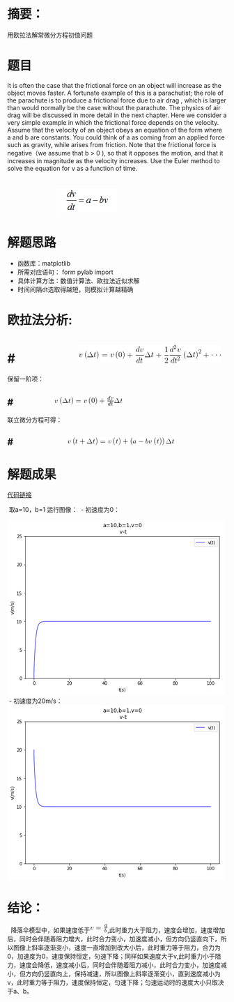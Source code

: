 # 摘要：
 用欧拉法解常微分方程初值问题

# 题目
It is often the case that the frictional force on an object will increase as the object moves faster. A fortunate example of this is a parachutist; the role of the parachute is to produce a frictional force due to air drag , which is larger than would normally be the case without the parachute. The physics of air drag will be discussed in more detail in the next chapter. Here we consider a very simple example in which the frictional force depends on the velocity. Assume that the velocity of an object obeys an equation of the form where a and b are constants. You could think of a as coming from an applied force such as gravity, while arises from friction. Note that the frictional force is negative（we assume that b > 0 ), so that it opposes the motion, and that it increases in magnitude as the velocity increases. Use the Euler method to solve the equation for v as a function of time.

#                                                   ![](https://github.com/cocolive/compuational_physics_N2015301510001/blob/master/%E4%BD%9C%E4%B8%9A3.1.png)
                     

 # 解题思路
 - 函数库：matplotlib
 - 所需对应语句： form pylab import
 - 具体计算方法：数值计算法、欧拉法近似求解
 - 时间间隔dt选取得越短，则模拟计算越精确
 
 # 欧拉法分析:
# #                      ![](https://github.com/cocolive/compuational_physics_N2015301510001/blob/master/3.2.gif)
 保留一阶项：               
 ##          #                              ![](https://github.com/cocolive/compuational_physics_N2015301510001/blob/master/3.3.gif)
 联立微分方程可得：   
 ## #                         ![](https://github.com/cocolive/compuational_physics_N2015301510001/blob/master/3.4.gif)
 
 # 解题成果
 [代码链接](https://github.com/cocolive/computational_physics_N2015301510001/blob/master/Code_03) 
  
  取a=10，b=1
  运行图像：
  - 初速度为0：
   
   ![](https://github.com/cocolive/compuational_physics_N2015301510001/blob/master/yOo%2B1R44r%2BbAAAAAElFTkSuQmCC.png)  
  - 初速度为20m/s：
   
   ![](https://github.com/cocolive/compuational_physics_N2015301510001/blob/master/DwG2EK%2BfWj6hAAAAAElFTkSuQmCC.png)
    
 # 结论：
   降落伞模型中，如果速度低于![](https://github.com/cocolive/compuational_physics_N2015301510001/blob/master/CodeCogsEqn.gif),此时重力大于阻力，速度会增加，速度增加后，同时会伴随着阻力增大，此时合力变小，加速度减小，但方向仍竖直向下，所以图像上斜率逐渐变小，速度一直增加到改大小后，此时重力等于阻力，合力为0，加速度为0，速度保持恒定，匀速下降；同样如果速度大于v,此时重力小于阻力，速度会降低，速度减小后，同时会伴随着阻力减小，此时合力变小，加速度减小，但方向仍竖直向上，保持减速，所以图像上斜率逐渐变小，直到速度减小为v，此时重力等于阻力，速度保持恒定，匀速下降；匀速运动时的速度大小只取决于a、b。
 

